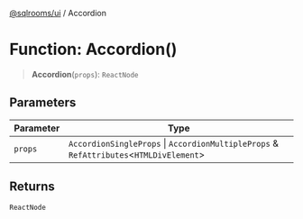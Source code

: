 [@sqlrooms/ui](../index.md) / Accordion

# Function: Accordion()

> **Accordion**(`props`): `ReactNode`

## Parameters

| Parameter | Type |
| ------ | ------ |
| `props` | `AccordionSingleProps` \| `AccordionMultipleProps` & `RefAttributes`\<`HTMLDivElement`\> |

## Returns

`ReactNode`
